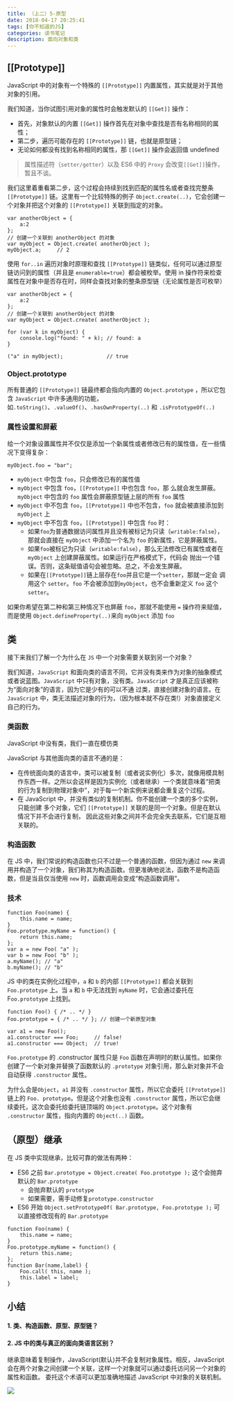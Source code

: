 ```yaml
---
title: （上二）5-原型
date: 2018-04-17 20:25:41
tags: [你不知道的JS]
categories: 读书笔记
description: 面向对象和类
---
```

<!-- more -->

## [[Prototype]]

JavaScript 中的对象有一个特殊的 `[[Prototype]]` 内置属性，其实就是对于其他对象的引用。

我们知道，当你试图引用对象的属性时会触发默认的 `[[Get]]` 操作：
- 首先，对象默认的内置 `[[Get]]` 操作首先在对象中查找是否有名称相同的属性；
- 第二步，遍历可能存在的 `[[Prototype]]` 链，也就是原型链；
- 无论如何都没有找到名称相同的属性，那 `[[Get]]` 操作会返回值 undefined

>属性描述符（`setter/getter`）以及 ES6 中的 `Proxy` 会改变`[[Get]]`操作，暂且不谈。

我们这里着重看第二步，这个过程会持续到找到匹配的属性名或者查找完整条 `[[Prototype]]` 链。这里有一个比较特殊的例子 `Object.create(..)`，它会创建一个对象并把这个对象的 `[[Prototype]]` 关联到指定的对象。

```
var anotherObject = {
    a:2
};
// 创建一个关联到 anotherObject 的对象
var myObject = Object.create( anotherObject );
myObject.a;     // 2
```

使用 `for..in` 遍历对象时原理和查找 `[[Prototype]]` 链类似，任何可以通过原型链访问到的属性（并且是 `enumerable=true`）都会被枚举。使用 in 操作符来检查属性在对象中是否存在时，同样会查找对象的整条原型链（无论属性是否可枚举）

```
var anotherObject = {
    a:2
};
// 创建一个关联到 anotherObject 的对象
var myObject = Object.create( anotherObject );

for (var k in myObject) {
    console.log("found: " + k); // found: a
}

("a" in myObject);              // true
```

### Object.prototype

所有普通的 `[[Prototype]]` 链最终都会指向内置的 `Object.prototype` ，所以它包含 `JavaScript` 中许多通用的功能，如`.toString()`、`.valueOf()`、`.hasOwnProperty(..)` 和 `.isPrototypeOf(..)`


### 属性设置和屏蔽

给一个对象设置属性并不仅仅是添加一个新属性或者修改已有的属性值，在一些情况下变得复杂：

```
myObject.foo = "bar";
```
- `myObject` 中包含 `foo`，只会修改已有的属性值
- `myObject` 中包含 `foo`，`[[Prototype]]` 中也包含 `foo`，那 么就会发生屏蔽。`myObject` 中包含的 `foo` 属性会屏蔽原型链上层的所有 `foo` 属性
- `myObject` 中不包含 `foo`，`[[Prototype]]` 中也不包含，`foo` 就会被直接添加到 `myObject` 上
- `myObject` 中不包含 `foo`，`[[Prototype]]` 中包含 `foo` 时：
    + 如果`foo`为普通数据访问属性并且没有被标记为只读（`writable:false`），那就会直接在 `myObject` 中添加一个名为 `foo` 的新属性，它是屏蔽属性。
    + 如果`foo`被标记为只读（`writable:false`），那么无法修改已有属性或者在 `myObject` 上创建屏蔽属性。如果运行在严格模式下，代码会 抛出一个错误。否则，这条赋值语句会被忽略。总之，不会发生屏蔽。
    + 如果在`[[Prototype]]`链上层存在`foo`并且它是一个`setter`，那就一定会 调用这个 `setter`。`foo` 不会被添加到`myObject`，也不会重新定义 `foo` 这个 `setter`。 

如果你希望在第二种和第三种情况下也屏蔽 `foo`，那就不能使用 `=` 操作符来赋值，而是使用 `Object.defineProperty(..)`来向 `myObject` 添加 `foo`

## 类

接下来我们了解一个为什么在 `JS` 中一个对象需要关联到另一个对象？

我们知道，`JavaScript` 和面向类的语言不同，它并没有类来作为对象的抽象模式
或者说蓝图。`JavaScript` 中只有对象，没有类。`JavaScript` 才是真正应该被称为“面向对象”的语言，因为它是少有的可以不通
过类，直接创建对象的语言。在 `JavaScript` 中，类无法描述对象的行为，（因为根本就不存在类!）对象直接定义自己的行为。

### 类函数

JavaScript 中没有类，我们一直在模仿类

JavaScript 与其他面向类的语言不通的是：
- 在传统面向类的语言中，类可以被复制（或者说实例化）多次，就像用模具制作东西一样。之所以会这样是因为实例化（或者继承）一个类就意味着“把类的行为复制到物理对象中”，对于每一个新实例来说都会重复这个过程。
- 在 JavaScript 中，并没有类似的复制机制。你不能创建一个类的多个实例，只能创建 多个对象，它们 `[[Prototype]]` 关联的是同一个对象。但是在默认情况下并不会进行复制， 因此这些对象之间并不会完全失去联系，它们是互相关联的。

### 构造函数

在 JS 中，我们常说的构造函数也只不过是一个普通的函数，但因为通过 `new` 来调用并构造了一个对象，我们称其为构造函数。但更准确地说法，函数不是构造函数，但是当且仅当使用 `new` 时，函数调用会变成“构造函数调用”。

### 技术

```
function Foo(name) {
    this.name = name;
}
Foo.prototype.myName = function() {
    return this.name;
};
var a = new Foo( "a" );
var b = new Foo( "b" );
a.myName(); // "a"
b.myName(); // "b"
```
JS 中的类在实例化过程中，`a` 和 `b` 的内部 `[[Prototype]]` 都会关联到 `Foo.prototype` 上。当 `a` 和 `b` 中无法找到 `myName` 时，它会通过委托在 F`oo.prototype` 上找到。

```
function Foo() { /* .. */ }
Foo.prototype = { /* .. */ }; // 创建一个新原型对象

var a1 = new Foo();
a1.constructor === Foo;     // false! 
a1.constructor === Object;  // true!
```
`Foo.prototype` 的 .constructor 属性只是 `Foo` 函数在声明时的默认属性。如果你创建了一个新对象并替换了函数默认的 `.prototype` 对象引用，那么新对象并不会自动获得 `.constructor` 属性。

为什么会是`Object`，`a1` 并没有 `.constructor` 属性，所以它会委托 `[[Prototype]]` 链上的 `Foo. prototype`。但是这个对象也没有 `.constructor` 属性，所以它会继续委托，这次会委托给委托链顶端的 `Object.prototype`。这个对象有 `.constructor` 属性，指向内置的 `Object(..)` 函数。

## （原型）继承

在 JS 类中实现继承，比较可靠的做法有两种：

- ES6 之前 `Bar.prototype = Object.create( Foo.prototype );` 这个会抛弃默认的 `Bar.prototype`
    + 会抛弃默认的 `prototype`
    + 如果需要，需手动修复`prototype.constructor`
- ES6 开始 `Object.setPrototypeOf( Bar.prototype, Foo.prototype );` 可以直接修改现有的 `Bar.prototype`

```
function Foo(name) {
    this.name = name;
}
Foo.prototype.myName = function() {
    return this.name;
};
function Bar(name,label) {
    Foo.call( this, name );
    this.label = label;
}
```

## 小结

#### 1. 类、构造函数、原型、原型链？


#### 2. JS 中的类与真正的面向类语言区别？

继承意味着复制操作，JavaScript(默认)并不会复制对象属性。相反，JavaScript 会在两个对象之间创建一个关联，这样一个对象就可以通过委托访问另一个对象的属性和函数。 委托这个术语可以更加准确地描述 JavaScript 中对象的关联机制。

![](http://picture-market.oss-cn-beijing.aliyuncs.com/18-4-13/10798894.jpg)